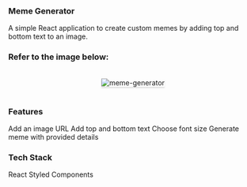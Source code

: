 ### Meme Generator
A simple React application to create custom memes by adding top and bottom text to an image.

### Refer to the image below:

<br/>
<div style="text-align: center;">
    <img src="https://assets.ccbp.in/frontend/content/react-js/meme-generator-output.gif" alt="meme-generator" style="max-width:70%;box-shadow:0 2.8px 2.2px rgba(0, 0, 0, 0.12)">
</div>
<br/>

### Features
Add an image URL
Add top and bottom text
Choose font size
Generate meme with provided details

### Tech Stack
React
Styled Components

